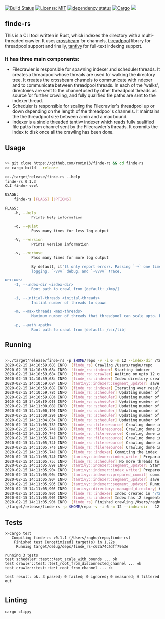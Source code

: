 [![Build Status](https://travis-ci.org/ronin13/finde-rs.svg?branch=master)](https://travis-ci.org/ronin13/finde-rs)
[![License: MIT](https://img.shields.io/badge/License-MIT-yellow.svg)](https://opensource.org/licenses/MIT)
[![dependency status](https://deps.rs/repo/github/ronin13/finde-rs/status.svg)](https://deps.rs/repo/github/ronin13/finde-rs)
[![Cargo](https://img.shields.io/crates/v/finde-rs.svg)](https://crates.io/crates/finde-rs)
[![](https://docs.rs/finde-rs/badge.svg)](https://docs.rs/finde-rs)


finde-rs
--------

This is a CLI tool written in Rust, which indexes the directory with a multi-threaded crawler.
It uses [crossbeam](https://github.com/crossbeam-rs/crossbeam) for channels, [threadpool](https://github.com/rust-threadpool/rust-threadpool)
library for threadpool support and finally, [tantivy](https://github.com/tantivy-search/tantivy) for full-text indexing support.

### It has three main components:
+ Filecrawler is responsible for spawning indexer and scheduler threads. It creates a threadpool whose threads are used for walking the directory tree. It creates the crossbeam channels to communicate with indexer and to communicate between threadpool threads.  In each of the 'walks', directories are sent to the channel used by other threadpool threads as source for further crawling, and fully qualified file paths are sent to the indexer thread.
+ Scheduler is responsible for scaling the Filecrawler's threadpool up or down depending on the length of the threadpool's channels. It maintains the the threadpool size between a min and a max bound.
+ Indexer is a single threaded tantivy indexer which reads fully qualified file paths from channel sent by the Filecrawler's threads. It commits the index to disk once all the crawling has been done.


##  Usage

```sh

>> git clone https://github.com/ronin13/finde-rs && cd finde-rs
>> cargo build --release

>>./target/release/finde-rs --help
finde-rs 0.1.3
CLI finder tool

USAGE:
    finde-rs [FLAGS] [OPTIONS]

FLAGS:
    -h, --help
            Prints help information

    -q, --quiet
            Pass many times for less log output

    -V, --version
            Prints version information

    -v, --verbose
            Pass many times for more log output

            By default, it'll only report errors. Passing `-v` one time also prints warnings, `-vv` enables info
            logging, `-vvv` debug, and `-vvvv` trace.

OPTIONS:
    -I, --index-dir <index-dir>
            Root path to crawl from [default: /tmp/]

    -i, --initial-threads <initial-threads>
            Initial number of threads to spawn

    -m, --max-threads <max-threads>
            Maximum number of threads that threadpool can scale upto. Defaults to number of cpus

    -p, --path <path>
            Root path to crawl from [default: /usr/lib]


```

## Running

```sh

>>./target/release/finde-rs -p $HOME/repo -v -i 6 -m 12 --index-dir /tmp
2020-02-15 14:10:59,683 INFO  [finde_rs] Crawling /Users/raghu/repo
2020-02-15 14:10:59,684 INFO  [finde_rs::indexer] Starting indexer
2020-02-15 14:10:59,684 INFO  [finde_rs::crawler] Waiting on upto 12 crawler threads
2020-02-15 14:10:59,684 INFO  [finde_rs::indexer] Index directory created in /tmp/5ryH1
2020-02-15 14:10:59,684 INFO  [tantivy::indexer::segment_updater] save metas
2020-02-15 14:10:59,687 INFO  [finde_rs::indexer] Iterating over results
2020-02-15 14:10:59,785 INFO  [finde_rs::scheduler] Updating number of threads to 7, length of work queue 3818, pool size 6
2020-02-15 14:10:59,886 INFO  [finde_rs::scheduler] Updating number of threads to 8, length of work queue 6883, pool size 6
2020-02-15 14:10:59,988 INFO  [finde_rs::scheduler] Updating number of threads to 9, length of work queue 11192, pool size 6
2020-02-15 14:11:00,089 INFO  [finde_rs::scheduler] Updating number of threads to 10, length of work queue 12956, pool size 6
2020-02-15 14:11:00,190 INFO  [finde_rs::scheduler] Updating number of threads to 11, length of work queue 12857, pool size 6
2020-02-15 14:11:00,290 INFO  [finde_rs::scheduler] Updating number of threads to 12, length of work queue 12607, pool size 6
2020-02-15 14:11:04,834 INFO  [finde_rs::scheduler] Updating number of threads to 6, length of work queue 0, pool size 6
2020-02-15 14:11:05,739 INFO  [finde_rs::fileresource] Crawling done in ThreadId(5), leaving, bye!
2020-02-15 14:11:05,740 INFO  [finde_rs::fileresource] Crawling done in ThreadId(4), leaving, bye!
2020-02-15 14:11:05,740 INFO  [finde_rs::fileresource] Crawling done in ThreadId(2), leaving, bye!
2020-02-15 14:11:05,740 INFO  [finde_rs::fileresource] Crawling done in ThreadId(7), leaving, bye!
2020-02-15 14:11:05,740 INFO  [finde_rs::fileresource] Crawling done in ThreadId(6), leaving, bye!
2020-02-15 14:11:05,740 INFO  [finde_rs::fileresource] Crawling done in ThreadId(3), leaving, bye!
2020-02-15 14:11:05,740 INFO  [finde_rs::indexer] Commiting the index
2020-02-15 14:11:05,740 INFO  [tantivy::indexer::index_writer] Preparing commit
2020-02-15 14:11:05,757 INFO  [finde_rs::scheduler] No more threads to schedule, I am done. Bye!
2020-02-15 14:11:05,899 INFO  [tantivy::indexer::segment_updater] Starting merge  - [Seg("8cc31b4d"), Seg("97576eb1"), Seg("2b7bcba3"), Seg("f1bbcb09"), Seg("4c3cf582"), Seg("699c0c3b"), Seg("4e08a0dd"), Seg("1e6b5009")]
2020-02-15 14:11:05,904 INFO  [tantivy::indexer::index_writer] Prepared commit 500530
2020-02-15 14:11:05,904 INFO  [tantivy::indexer::prepared_commit] committing 500530
2020-02-15 14:11:05,904 INFO  [tantivy::indexer::segment_updater] save metas
2020-02-15 14:11:05,905 INFO  [tantivy::indexer::segment_updater] Running garbage collection
2020-02-15 14:11:05,905 INFO  [tantivy::directory::managed_directory] Garbage collect
2020-02-15 14:11:05,905 INFO  [finde_rs::indexer] Index created in "/tmp/"
2020-02-15 14:11:05,905 INFO  [finde_rs::indexer] Index has 12 segments
2020-02-15 14:11:05,906 INFO  [finde_rs] Finished crawling /Users/raghu/repo, took 6s
./target/release/finde-rs -p $HOME/repo -v -i 6 -m 12 --index-dir   12.81s user 26.84s system 636% cpu 6.232 total


```


## Tests

```
>>cargo test
   Compiling finde-rs v0.1.1 (/Users/raghu/repo/finde-rs)
    Finished test [unoptimized] target(s) in 1.22s
     Running target/debug/deps/finde_rs-c62a74cfdff79a3e

running 3 tests
test scheduler::test::test_scale_with_bounds ... ok
test crawler::test::test_root_from_disconnected_channel ... ok
test crawler::test::test_root_from_channel ... ok

test result: ok. 3 passed; 0 failed; 0 ignored; 0 measured; 0 filtered out


```

## Linting

```
cargo clippy
```